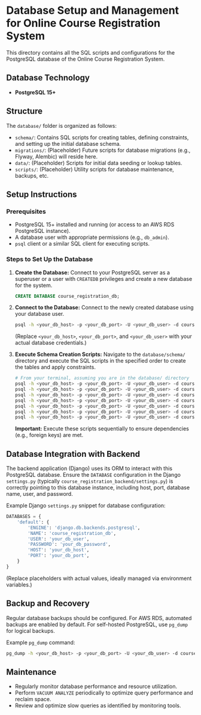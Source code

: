 # Database Setup and Management for Online Course Registration System

This directory contains all the SQL scripts and configurations for the PostgreSQL database of the Online Course Registration System.

## Database Technology
*   **PostgreSQL 15+**

## Structure
The `database/` folder is organized as follows:
*   `schema/`: Contains SQL scripts for creating tables, defining constraints, and setting up the initial database schema.
*   `migrations/`: (Placeholder) Future scripts for database migrations (e.g., Flyway, Alembic) will reside here.
*   `data/`: (Placeholder) Scripts for initial data seeding or lookup tables.
*   `scripts/`: (Placeholder) Utility scripts for database maintenance, backups, etc.

## Setup Instructions

### Prerequisites
*   PostgreSQL 15+ installed and running (or access to an AWS RDS PostgreSQL instance).
*   A database user with appropriate permissions (e.g., `db_admin`).
*   `psql` client or a similar SQL client for executing scripts.

### Steps to Set Up the Database

1.  **Create the Database:**
    Connect to your PostgreSQL server as a superuser or a user with `CREATEDB` privileges and create a new database for the system.
    ```sql
    CREATE DATABASE course_registration_db;
    ```

2.  **Connect to the Database:**
    Connect to the newly created database using your database user.
    ```bash
    psql -h <your_db_host> -p <your_db_port> -U <your_db_user> -d course_registration_db
    ```
    (Replace `<your_db_host>`, `<your_db_port>`, and `<your_db_user>` with your actual database credentials.)

3.  **Execute Schema Creation Scripts:**
    Navigate to the `database/schema/` directory and execute the SQL scripts in the specified order to create the tables and apply constraints.

    ```bash
    # From your terminal, assuming you are in the database/ directory
    psql -h <your_db_host> -p <your_db_port> -U <your_db_user> -d course_registration_db -f schema/001_create_users_table.sql
    psql -h <your_db_host> -p <your_db_port> -U <your_db_user> -d course_registration_db -f schema/002_create_courses_table.sql
    psql -h <your_db_host> -p <your_db_port> -U <your_db_user> -d course_registration_db -f schema/003_create_prerequisites_table.sql
    psql -h <your_db_host> -p <your_db_port> -U <your_db_user> -d course_registration_db -f schema/004_create_enrollments_table.sql
    psql -h <your_db_host> -p <your_db_port> -U <your_db_user> -d course_registration_db -f schema/005_create_payments_table.sql
    psql -h <your_db_host> -p <your_db_port> -U <your_db_user> -d course_registration_db -f schema/006_create_academic_history_table.sql
    psql -h <your_db_host> -p <your_db_port> -U <your_db_user> -d course_registration_db -f schema/007_create_indexes.sql
    ```
    **Important:** Execute these scripts sequentially to ensure dependencies (e.g., foreign keys) are met.

## Database Integration with Backend
The backend application (Django) uses its ORM to interact with this PostgreSQL database.
Ensure the `DATABASE` configuration in the Django `settings.py` (typically `course_registration_backend/settings.py`) is correctly pointing to this database instance, including host, port, database name, user, and password.

Example Django `settings.py` snippet for database configuration:
```python
DATABASES = {
    'default': {
        'ENGINE': 'django.db.backends.postgresql',
        'NAME': 'course_registration_db',
        'USER': 'your_db_user',
        'PASSWORD': 'your_db_password',
        'HOST': 'your_db_host',
        'PORT': 'your_db_port',
    }
}
```
(Replace placeholders with actual values, ideally managed via environment variables.)

## Backup and Recovery
Regular database backups should be configured. For AWS RDS, automated backups are enabled by default. For self-hosted PostgreSQL, use `pg_dump` for logical backups.

Example `pg_dump` command:
```bash
pg_dump -h <your_db_host> -p <your_db_port> -U <your_db_user> -d course_registration_db > course_registration_db_backup_$(date +%Y%m%d%H%M%S).sql
```

## Maintenance
*   Regularly monitor database performance and resource utilization.
*   Perform `VACUUM ANALYZE` periodically to optimize query performance and reclaim space.
*   Review and optimize slow queries as identified by monitoring tools.
